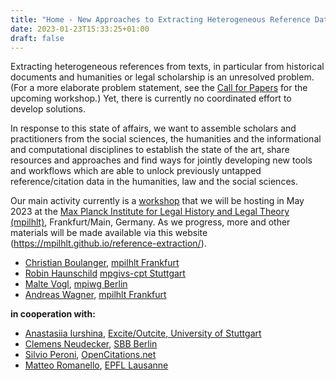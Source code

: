```yaml
---
title: "Home - New Approaches to Extracting Heterogeneous Reference Data"
date: 2023-01-23T15:33:25+01:00
draft: false
---
```


Extracting heterogeneous references from texts, in particular from historical documents and humanities or legal scholarship is an unresolved problem. (For a more elaborate problem statement, see the [Call for Papers](./workshop-2023/cfp) for the upcoming workshop.) Yet, there is currently no coordinated effort to develop solutions.

In response to this state of affairs, we want to assemble scholars and practitioners from the social sciences, the humanities and the informational and computational disciplines to establish the state of the art, share resources and approaches and find ways for jointly developing new tools and workflows which are able to unlock previously untapped reference/citation data in the humanities, law and the social sciences.

Our main activity currently is a [workshop](./workshop-2023/cfp) that we will be hosting in May 2023 at the [Max Planck Institute for Legal History and Legal Theory (mpilhlt)](https://www.lhlt.mpg.de/en/), Frankfurt/Main, Germany. As we progress, more and other materials will be made available via this website (<https://mpilhlt.github.io/reference-extraction/>).

- [Christian Boulanger](https://www.lhlt.mpg.de/boulanger/en), [mpilhlt Frankfurt](https://www.lhlt.mpg.de/en)
- [Robin Haunschild](https://www.fkf.mpg.de/person/37778/921030) [mpgivs-cpt Stuttgart](https://www.fkf.mpg.de/ivs)
- [Malte Vogl](https://www.mpiwg-berlin.mpg.de/users/mvogl), [mpiwg Berlin](https://www.mpiwg-berlin.mpg.de/)
- [Andreas Wagner](https://www.lhlt.mpg.de/wagner/en), [mpilhlt Frankfurt](https://www.lhlt.mpg.de/en)

**in cooperation with:**
- [Anastasiia Iurshina](https://www.ipvs.uni-stuttgart.de/institute/team/Iurshina/), [Excite/Outcite, University of Stuttgart](https://excite.informatik.uni-stuttgart.de/)
- [Clemens Neudecker](https://cneud.net/), [SBB Berlin](https://staatsbibliothek-berlin.de/)
- [Silvio Peroni](https://essepuntato.it), [OpenCitations.net](https://opencitations.net/)
- [Matteo Romanello](https://mromanello.github.io/), [EPFL Lausanne](https://www.epfl.ch/en/)
